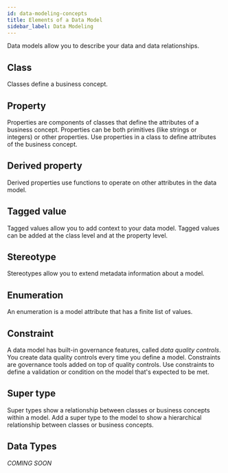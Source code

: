 ```yaml
---
id: data-modeling-concepts
title: Elements of a Data Model
sidebar_label: Data Modeling
---
```

Data models allow you to describe your data and data relationships. 

## Class

Classes define a business concept.

## Property

Properties are components of classes that define the attributes of a business concept. Properties can be both primitives (like strings or integers) or other properties. Use properties in a class to define attributes of the business concept.

## Derived property

Derived properties use functions to operate on other attributes in the data model.

## Tagged value

Tagged values allow you to add context to your data model. Tagged values can be added at the class level and at the property level.

## Stereotype

Stereotypes allow you to extend metadata information about a model.


## Enumeration

An enumeration is a model attribute that has a finite list of values.

## Constraint

A data model has built-in governance features, called _data quality controls_. You create data quality controls every time you define a model. Constraints are governance tools added on top of quality controls. Use constraints to define a validation or condition on the model that's expected to be met.

## Super type

Super types show a relationship between classes or business concepts within a model. Add a super type to the model to show a hierarchical relationship between classes or business concepts. 

## Data Types 
_COMING SOON_
